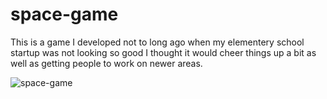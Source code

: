 # space-game
This is a game I developed not to long ago when my elementery school startup was not looking so good I thought it would cheer things up a bit as well as getting people to work on newer areas.

![space-game](spcegme.gif)

